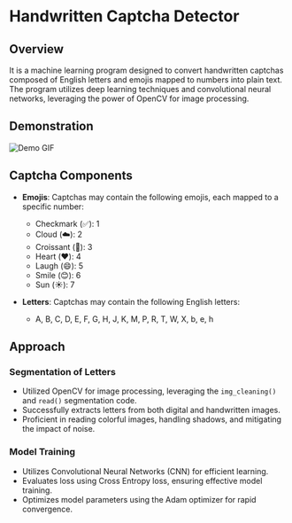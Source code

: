 # Handwritten Captcha Detector 

## Overview

It is a machine learning program designed to convert handwritten captchas composed of English letters and emojis mapped to numbers into plain text. The program utilizes deep learning techniques and convolutional neural networks, leveraging the power of OpenCV for image processing.

## Demonstration
![Demo GIF](https://github.com/Komal2531/Handwritten-Captcha-Solver/blob/master/Application%20Demo/captcha_web_demo.gif)

## Captcha Components

- **Emojis**: Captchas may contain the following emojis, each mapped to a specific number:
    - Checkmark (✅): 1
    - Cloud (☁️): 2
    - Croissant (🥐): 3
    - Heart (❤️): 4
    - Laugh (😄): 5
    - Smile (😊): 6
    - Sun (☀️): 7

- **Letters**: Captchas may contain the following English letters:
    - A, B, C, D, E, F, G, H, J, K, M, P, R, T, W, X, b, e, h

## Approach

### Segmentation of Letters
- Utilized OpenCV for image processing, leveraging the `img_cleaning()` and `read()` segmentation code.
- Successfully extracts letters from both digital and handwritten images.
- Proficient in reading colorful images, handling shadows, and mitigating the impact of noise.

### Model Training
- Utilizes Convolutional Neural Networks (CNN) for efficient learning.
- Evaluates loss using Cross Entropy loss, ensuring effective model training.
- Optimizes model parameters using the Adam optimizer for rapid convergence.


